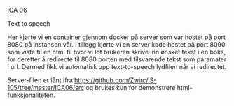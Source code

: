ICA 06

Text to speech

Her kjørte vi en container gjennom docker på server som var hostet på port 8080 på instansen vår. 
i tillegg kjørte vi en server kode hostet på port 8090 som viste til en html fil hvor vi lot brukeren skrive inn ønsket tekst i en boks,
for deretter å redirecte til 8080 porten med tilsvarende tekst som paramater i url. Dermed fikk vi automatisk opp text-to-speech lydfilen når vi redirectet.

Server-filen er lånt ifra https://github.com/Zwirc/IS-105/tree/master/ICA06/src og brukes kun for demonstrere html-funksjonaliteten.